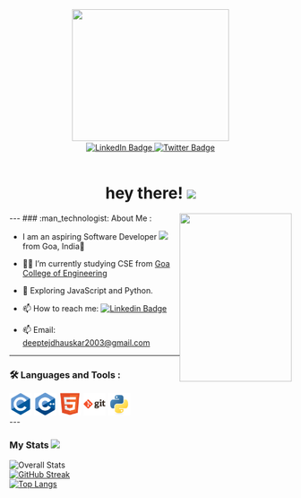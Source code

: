 <div id="header" align="center">
   <div align="center">
  <img src="https://media.giphy.com/media/lRLzrbhmh5pFf4jOga/giphy.gif" width="280" height="235"/>
</div>
</div>
<div id="badges" align="center">
  <a href="https://linkedin.com/in/DeeptejDhauskar">
    <img src="https://img.shields.io/badge/LinkedIn-blue?style=for-the-badge&logo=linkedin&logoColor=white" alt="LinkedIn Badge"/>
  </a>
  <a href="https://twitter.com/AstroDeeptej">
    <img src="https://img.shields.io/badge/Twitter-blue?style=for-the-badge&logo=twitter&logoColor=white" alt="Twitter Badge"/>
  </a>
</div>
<div align="center">
  <img src="https://komarev.com/ghpvc/?username=DeeptejD&style=flat-square&color=blue" alt=""/>
</div>
<div align="center">
  <h1>
  hey there!
  <img src="https://media.giphy.com/media/hvRJCLFzcasrR4ia7z/giphy.gif" width="30px"/>
</h1>
 </div>
---
<img align="right" width="200" height="300" src="https://media.giphy.com/media/Vf3ZKdillTMOOaOho0/giphy.gif">
### :man_technologist: About Me :

- I am an aspiring Software Developer <img src="https://media.giphy.com/media/WUlplcMpOCEmTGBtBW/giphy.gif" width="30"> from Goa, India:palm_tree:

- :man_student: I’m currently studying CSE from <a href="http://www.gec.ac.in/">Goa College of Engineering</a>

- :seedling: Exploring JavaScript and Python.

- :mailbox: How to reach me: [![Linkedin Badge](https://img.shields.io/badge/-LinkedIn-blue?style=flat&logo=Linkedin&logoColor=white)](https://linkedin.com/in/DeeptejDhauskar)

- :mailbox: Email: deeptejdhauskar2003@gmail.com

<!-- <div align="auto"><img src="https://media.giphy.com/media/1kkxWqT5nvLXupUTwK/giphy.gif" width="400" height="400"></div> -->

---

### :hammer_and_wrench: Languages and Tools :
<div>
  <img src="https://github.com/devicons/devicon/blob/master/icons/c/c-original.svg" title="C" **alt="C" width="40" height="40"/>
  <img src="https://github.com/devicons/devicon/blob/master/icons/cplusplus/cplusplus-original.svg" title="C++" **alt="C++" width="40" height="40"/>
  <img src="https://github.com/devicons/devicon/blob/master/icons/html5/html5-original.svg" title="HTML5" alt="HTML" width="40" height="40"/>
  <img src="https://github.com/devicons/devicon/blob/master/icons/git/git-original-wordmark.svg" title="Git" **alt="Git" width="40" height="40"/>
  <img src="https://github.com/devicons/devicon/blob/master/icons/python/python-original.svg" title="Git" **alt="Git" width="40" height="40"/>
</div>
---

   ### My Stats <img src="https://media.giphy.com/media/xUPGcGO8JJLMfEhYis/giphy.gif" width="30px"/>
   ![Overall Stats](https://github-readme-stats.vercel.app/api?username=DeeptejD&count_private=true&show_icons=true&hide=contribs)
   <br>
   [![GitHub Streak](http://github-readme-streak-stats.herokuapp.com?user=DeeptejD&theme=dark&background=000000)](https://git.io/streak-stats)
   <br>
   [![Top Langs](https://github-readme-stats.vercel.app/api/top-langs/?username=DeeptejD&layout=compact&theme=vision-friendly-dark)](https://github.com/anuraghazra/github-readme-stats)
